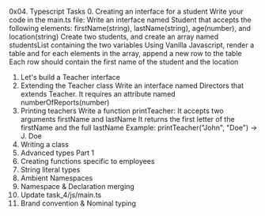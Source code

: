 0x04. Typescript
Tasks
0. Creating an interface for a student
Write your code in the main.ts file:
Write an interface named Student that accepts the following elements: firstName(string), lastName(string), age(number), and location(string)
Create two students, and create an array named studentsList containing the two variables
Using Vanilla Javascript, render a table and for each elements in the array, append a new row to the table
Each row should contain the first name of the student and the location
1. Let's build a Teacher interface
2. Extending the Teacher class
Write an interface named Directors that extends Teacher. It requires an attribute named numberOfReports(number)
3. Printing teachers
Write a function printTeacher:
It accepts two arguments firstName and lastName
It returns the first letter of the firstName and the full lastName
Example: printTeacher("John", "Doe") -> J. Doe
4. Writing a class
5. Advanced types Part 1
6. Creating functions specific to employees
7. String literal types
8. Ambient Namespaces
9. Namespace & Declaration merging
10. Update task_4/js/main.ts
11. Brand convention & Nominal typing
